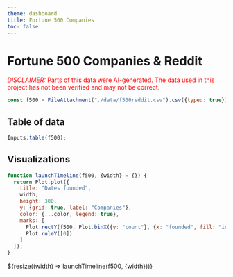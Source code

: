 ```yaml
---
theme: dashboard
title: Fortune 500 Companies
toc: false
---
```


# Fortune 500 Companies & Reddit
<span style="color: red;"><span style="text-transform: uppercase; font-style:italic">Disclaimer:</span> Parts of this data were AI-generated. The data used in this project has not been verified and may not be correct.</span>

```js
const f500 = FileAttachment("./data/f500reddit.csv").csv({typed: true});
```
## Table of data
```js
Inputs.table(f500);
```
## Visualizations

```js
function launchTimeline(f500, {width} = {}) {
  return Plot.plot({
    title: "Dates founded",
    width,
    height: 300,
    y: {grid: true, label: "Companies"},
    color: {...color, legend: true},
    marks: [
      Plot.rectY(f500, Plot.binX({y: "count"}, {x: "founded", fill: "industry"})),
      Plot.ruleY([0])
    ]
  });
}
```

<div class="grid grid-cols-1">
  <div class="card">
    ${resize((width) => launchTimeline(f500, {width}))}
  </div>
</div>
